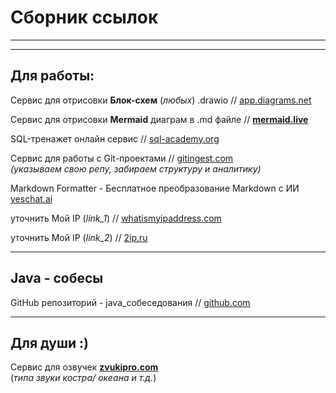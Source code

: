 
# Сборник ссылок

---

---
## Для работы:

Сервис для отрисовки **Блок-схем** (_любых_) .drawio // [app.diagrams.net](https://app.diagrams.net/)

Сервис для отрисовки **Mermaid** диаграм в .md файле // [**mermaid.live**](https://mermaid.live/edit#pako:eNpFkctuwjAQRX_FmjUgAokDWVQi4Vl1VSpVqsPCkAGsJnbkOBUU8e-13dDOyqN77rx8g4MqEBI4aV6fyds8l8TGjG0N14b0ybbWQp5IqpQhs7rekX7_iaRsIfm-RDJrjSKZkkdxajU3Qsndb4HUcxnbVLWydX4RssUSD0bpDso8NGevyAvS-EaDI3eAwKZj5p5ZsBdlma5MVvKm-SMWnliy7IyHT4cUwg3ykJdeXrFMIzdIUuR_0spLa5a2oizcds5t8GI6fe31TXeLd9zbBfQXPsbfePmZOaNoiNviuoOePaUoIDG6xR5UqCvuUrg5Uw7mjBXmkNhngUfeliaHXN6trebyQ6nq4dSqPZ0hOfKysVlbF3b6ueD2n_4RlAXqTLXSQBJMfQlIbnCBZBwHA0onUTCZhOEwiMY9uEISxoPpOA5pSOPRmMZBRO89-PZNh4NJHA1tjKZ0NKJRSO8_H7akWw)

SQL-тренажет онлайн сервис // [sql-academy.org](https://sql-academy.org/ru/guide/work-with-datetime-data-type)

Сервис для работы с Git-проектами // [gitingest.com](https://gitingest.com/yury-connect/dlg)  
_(указываем свою репу, забираем структуру и аналитику)_

Markdown Formatter - Бесплатное преобразование Markdown с ИИ [yeschat.ai](https://www.yeschat.ai/ru/gpts-ZxWzh8UP-Markdown-Formatter)

уточнить Мой IP (_link_1_) // [whatismyipaddress.com](https://whatismyipaddress.com/#google_vignette)

уточнить Мой IP (_link_2_) // [2ip.ru](https://2ip.ru/)

---
## Java - собесы

GitHub репозиторий - java_собеседования // [github.com](https://github.com/kix/reverse-interview/blob/master/README.md)

---
## Для души :)

Сервис для озвучек [**zvukipro.com**](https://zvukipro.com/miksher.html)  
(_типа звуки костра/ океана и т.д._)




